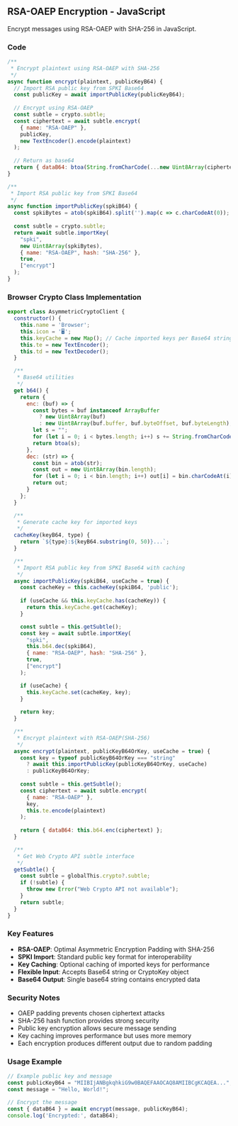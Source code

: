 ## RSA-OAEP Encryption - JavaScript

Encrypt messages using RSA-OAEP with SHA-256 in JavaScript.

### Code

```javascript
/**
 * Encrypt plaintext using RSA-OAEP with SHA-256
 */
async function encrypt(plaintext, publicKeyB64) {
  // Import RSA public key from SPKI Base64
  const publicKey = await importPublicKey(publicKeyB64);
  
  // Encrypt using RSA-OAEP
  const subtle = crypto.subtle;
  const ciphertext = await subtle.encrypt(
    { name: "RSA-OAEP" }, 
    publicKey, 
    new TextEncoder().encode(plaintext)
  );
  
  // Return as base64
  return { dataB64: btoa(String.fromCharCode(...new Uint8Array(ciphertext))) };
}

/**
 * Import RSA public key from SPKI Base64
 */
async function importPublicKey(spkiB64) {
  const spkiBytes = atob(spkiB64).split('').map(c => c.charCodeAt(0));
  
  const subtle = crypto.subtle;
  return await subtle.importKey(
    "spki", 
    new Uint8Array(spkiBytes), 
    { name: "RSA-OAEP", hash: "SHA-256" }, 
    true, 
    ["encrypt"]
  );
}
```

### Browser Crypto Class Implementation

```javascript
export class AsymmetricCryptoClient {
  constructor() {
    this.name = 'Browser';
    this.icon = '🖥️';
    this.keyCache = new Map(); // Cache imported keys per Base64 string
    this.te = new TextEncoder();
    this.td = new TextDecoder();
  }

  /**
   * Base64 utilities
   */
  get b64() {
    return {
      enc: (buf) => {
        const bytes = buf instanceof ArrayBuffer
          ? new Uint8Array(buf)
          : new Uint8Array(buf.buffer, buf.byteOffset, buf.byteLength);
        let s = "";
        for (let i = 0; i < bytes.length; i++) s += String.fromCharCode(bytes[i]);
        return btoa(s);
      },
      dec: (str) => {
        const bin = atob(str);
        const out = new Uint8Array(bin.length);
        for (let i = 0; i < bin.length; i++) out[i] = bin.charCodeAt(i);
        return out;
      }
    };
  }

  /**
   * Generate cache key for imported keys
   */
  cacheKey(keyB64, type) {
    return `${type}:${keyB64.substring(0, 50)}...`;
  }

  /**
   * Import RSA public key from SPKI Base64 with caching
   */
  async importPublicKey(spkiB64, useCache = true) {
    const cacheKey = this.cacheKey(spkiB64, 'public');
    
    if (useCache && this.keyCache.has(cacheKey)) {
      return this.keyCache.get(cacheKey);
    }

    const subtle = this.getSubtle();
    const key = await subtle.importKey(
      "spki", 
      this.b64.dec(spkiB64), 
      { name: "RSA-OAEP", hash: "SHA-256" }, 
      true, 
      ["encrypt"]
    );

    if (useCache) {
      this.keyCache.set(cacheKey, key);
    }
    
    return key;
  }

  /**
   * Encrypt plaintext with RSA-OAEP(SHA-256)
   */
  async encrypt(plaintext, publicKeyB64OrKey, useCache = true) {
    const key = typeof publicKeyB64OrKey === "string" 
      ? await this.importPublicKey(publicKeyB64OrKey, useCache) 
      : publicKeyB64OrKey;
    
    const subtle = this.getSubtle();
    const ciphertext = await subtle.encrypt(
      { name: "RSA-OAEP" }, 
      key, 
      this.te.encode(plaintext)
    );
    
    return { dataB64: this.b64.enc(ciphertext) };
  }

  /**
   * Get Web Crypto API subtle interface
   */
  getSubtle() {
    const subtle = globalThis.crypto?.subtle;
    if (!subtle) {
      throw new Error("Web Crypto API not available");
    }
    return subtle;
  }
}
```

### Key Features

- **RSA-OAEP**: Optimal Asymmetric Encryption Padding with SHA-256
- **SPKI Import**: Standard public key format for interoperability
- **Key Caching**: Optional caching of imported keys for performance
- **Flexible Input**: Accepts Base64 string or CryptoKey object
- **Base64 Output**: Single base64 string contains encrypted data

### Security Notes

- OAEP padding prevents chosen ciphertext attacks
- SHA-256 hash function provides strong security
- Public key encryption allows secure message sending
- Key caching improves performance but uses more memory
- Each encryption produces different output due to random padding

### Usage Example

```javascript
// Example public key and message
const publicKeyB64 = "MIIBIjANBgkqhkiG9w0BAQEFAAOCAQ8AMIIBCgKCAQEA...";
const message = "Hello, World!";

// Encrypt the message
const { dataB64 } = await encrypt(message, publicKeyB64);
console.log('Encrypted:', dataB64);
```
